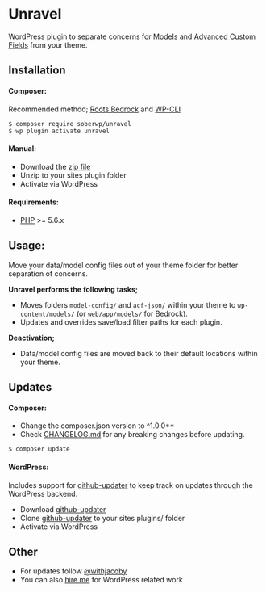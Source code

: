 # Unravel

WordPress plugin to separate concerns for [Models](https://github.com/soberwp/models) and [Advanced Custom Fields](https://www.advancedcustomfields.com/) from your theme. 

## Installation

#### Composer:

Recommended method; [Roots Bedrock](https://roots.io/bedrock/) and [WP-CLI](http://wp-cli.org/)
```shell
$ composer require soberwp/unravel
$ wp plugin activate unravel
```

#### Manual:

* Download the [zip file](https://github.com/soberwp/unravel/archive/master.zip)
* Unzip to your sites plugin folder
* Activate via WordPress

#### Requirements:

* [PHP](http://php.net/manual/en/install.php) >= 5.6.x

## Usage:

Move your data/model config files out of your theme folder for better separation of concerns.

**Unravel performs the following tasks;**

* Moves folders `model-config/` and `acf-json/` within your theme to `wp-content/models/` (or `web/app/models/` for Bedrock).
* Updates and overrides save/load filter paths for each plugin.

**Deactivation;**

* Data/model config files are moved back to their default locations within your theme.

## Updates

#### Composer:

* Change the composer.json version to ^1.0.0**
* Check [CHANGELOG.md](CHANGELOG.md) for any breaking changes before updating.

```shell
$ composer update
```

#### WordPress:

Includes support for [github-updater](https://github.com/afragen/github-updater) to keep track on updates through the WordPress backend.
* Download [github-updater](https://github.com/afragen/github-updater)
* Clone [github-updater](https://github.com/afragen/github-updater) to your sites plugins/ folder
* Activate via WordPress

## Other

* For updates follow [@withjacoby](https://twitter.com/withjacoby)
* You can also [hire me](mailto:darren@jacoby.co.za) for WordPress related work
